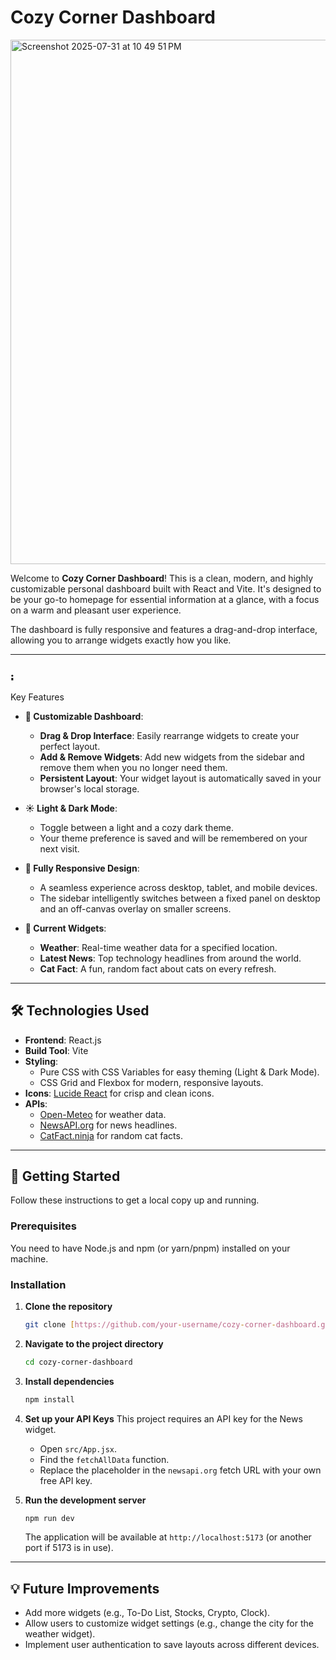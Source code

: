#  Cozy Corner Dashboard

<img width="1542" height="839" alt="Screenshot 2025-07-31 at 10 49 51 PM" src="https://github.com/user-attachments/assets/04ae6eab-86d2-48f9-83a1-d8e1d7542f79" />

Welcome to **Cozy Corner Dashboard**! This is a clean, modern, and highly customizable personal dashboard built with React and Vite. 
It's designed to be your go-to homepage for essential information at a glance, with a focus on a warm and pleasant user experience.

The dashboard is fully responsive and features a drag-and-drop interface, allowing you to arrange widgets exactly how you like.

---

## <img width="12" height="12" alt="image" src="https://github.com/user-attachments/assets/280d0397-0a76-4e30-8b9f-cc00ddd4a6d4" />
Key Features

* **🎨 Customizable Dashboard**:
    * **Drag & Drop Interface**: Easily rearrange widgets to create your perfect layout.
    * **Add & Remove Widgets**: Add new widgets from the sidebar and remove them when you no longer need them.
    * **Persistent Layout**: Your widget layout is automatically saved in your browser's local storage.

* **☀️ Light & Dark Mode**:
    * Toggle between a light and a cozy dark theme.
    * Your theme preference is saved and will be remembered on your next visit.

* **📱 Fully Responsive Design**:
    * A seamless experience across desktop, tablet, and mobile devices.
    * The sidebar intelligently switches between a fixed panel on desktop and an off-canvas overlay on smaller screens.

* **🧩 Current Widgets**:
    * **Weather**: Real-time weather data for a specified location.
    * **Latest News**: Top technology headlines from around the world.
    * **Cat Fact**: A fun, random fact about cats on every refresh.

---

## 🛠️ Technologies Used

* **Frontend**: React.js
* **Build Tool**: Vite
* **Styling**:
    * Pure CSS with CSS Variables for easy theming (Light & Dark Mode).
    * CSS Grid and Flexbox for modern, responsive layouts.
* **Icons**: [Lucide React](https://lucide.dev/guide/packages/lucide-react) for crisp and clean icons.
* **APIs**:
    * [Open-Meteo](https://open-meteo.com/) for weather data.
    * [NewsAPI.org](https://newsapi.org/) for news headlines.
    * [CatFact.ninja](https://catfact.ninja/) for random cat facts.

---

## 🚀 Getting Started

Follow these instructions to get a local copy up and running.

### Prerequisites

You need to have Node.js and npm (or yarn/pnpm) installed on your machine.

### Installation

1.  **Clone the repository**
    ```sh
    git clone [https://github.com/your-username/cozy-corner-dashboard.git](https://github.com/your-username/cozy-corner-dashboard.git)
    ```

2.  **Navigate to the project directory**
    ```sh
    cd cozy-corner-dashboard
    ```

3.  **Install dependencies**
    ```sh
    npm install
    ```

4.  **Set up your API Keys**
    This project requires an API key for the News widget.
    * Open `src/App.jsx`.
    * Find the `fetchAllData` function.
    * Replace the placeholder in the `newsapi.org` fetch URL with your own free API key.

5.  **Run the development server**
    ```sh
    npm run dev
    ```
    The application will be available at `http://localhost:5173` (or another port if 5173 is in use).

---
## 💡 Future Improvements

* Add more widgets (e.g., To-Do List, Stocks, Crypto, Clock).
* Allow users to customize widget settings (e.g., change the city for the weather widget).
* Implement user authentication to save layouts across different devices.
